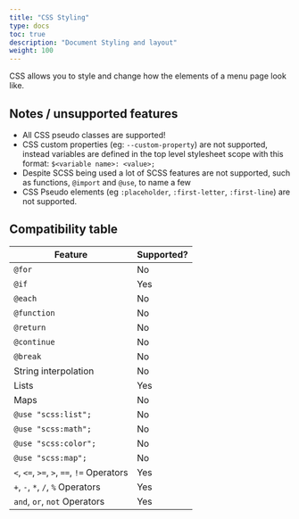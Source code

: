 ```yaml
---
title: "CSS Styling"
type: docs
toc: true
description: "Document Styling and layout"
weight: 100
---
```


CSS allows you to style and change how the elements of a menu page look like.

## Notes / unsupported features
- All CSS pseudo classes are supported!
- CSS custom properties (eg: `--custom-property`) are not supported, instead 
  variables are defined in the top level stylesheet scope with this format:
  `$<variable name>: <value>;`
- Despite SCSS being used a lot of SCSS features are not supported, such as 
  functions, `@import` and `@use`, to name a few
- CSS Pseudo elements (eg `:placeholder`, `:first-letter`, `:first-line`) are 
  not supported.

## Compatibility table
| Feature | Supported? |
|--|--|
|`@for` | No |
|`@if` | Yes |
|`@each` | No |
|`@function` | No |
|`@return` | No |
|`@continue` | No |
|`@break` | No |
| String interpolation | No |
| Lists | Yes |
| Maps | No |
| `@use "scss:list";` | No |
| `@use "scss:math";` | No |
| `@use "scss:color";` | No |
| `@use "scss:map";` | No |
| `<`, `<=`, `>=`, `>`, `==`, `!=` Operators | Yes |
| `+`, `-`, `*`, `/`, `%` Operators | Yes |
| `and`, `or`, `not` Operators | Yes |